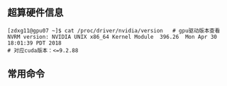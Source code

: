## 超算硬件信息
```
[zdxg11@gpu07 ~]$ cat /proc/driver/nvidia/version   # gpu驱动版本查看
NVRM version: NVIDIA UNIX x86_64 Kernel Module  396.26  Mon Apr 30 18:01:39 PDT 2018
# 对应cuda版本：<=9.2.88
```

## 常用命令
```
